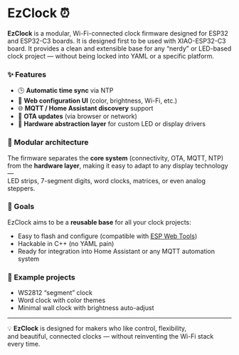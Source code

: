 # EzClock ⏰

**EzClock** is a modular, Wi-Fi-connected clock firmware designed for ESP32 and ESP32-C3 boards. 
It is designed first to be used with XIAO-ESP32-C3 board. 
It provides a clean and extensible base for any “nerdy” or LED-based clock project — without being locked into YAML or a specific platform.

### ✨ Features
- 🕒 **Automatic time sync** via NTP
- 🔧 **Web configuration UI** (color, brightness, Wi-Fi, etc.)
- 🌐 **MQTT / Home Assistant discovery** support
- 📡 **OTA updates** (via browser or network)
- 🔌 **Hardware abstraction layer** for custom LED or display drivers

### 🧩 Modular architecture
The firmware separates the **core system** (connectivity, OTA, MQTT, NTP)  
from the **hardware layer**, making it easy to adapt to any display technology —  
LED strips, 7-segment digits, word clocks, matrices, or even analog steppers.

### 🚀 Goals
EzClock aims to be a **reusable base** for all your clock projects:
- Easy to flash and configure (compatible with [ESP Web Tools](https://esphome.github.io/esp-web-tools/))
- Hackable in C++ (no YAML pain)
- Ready for integration into Home Assistant or any MQTT automation system

### 🧠 Example projects
- WS2812 “segment” clock
- Word clock with color themes
- Minimal wall clock with brightness auto-adjust

---

💡 **EzClock** is designed for makers who like control, flexibility,  
and beautiful, connected clocks — without reinventing the Wi-Fi stack every time.

